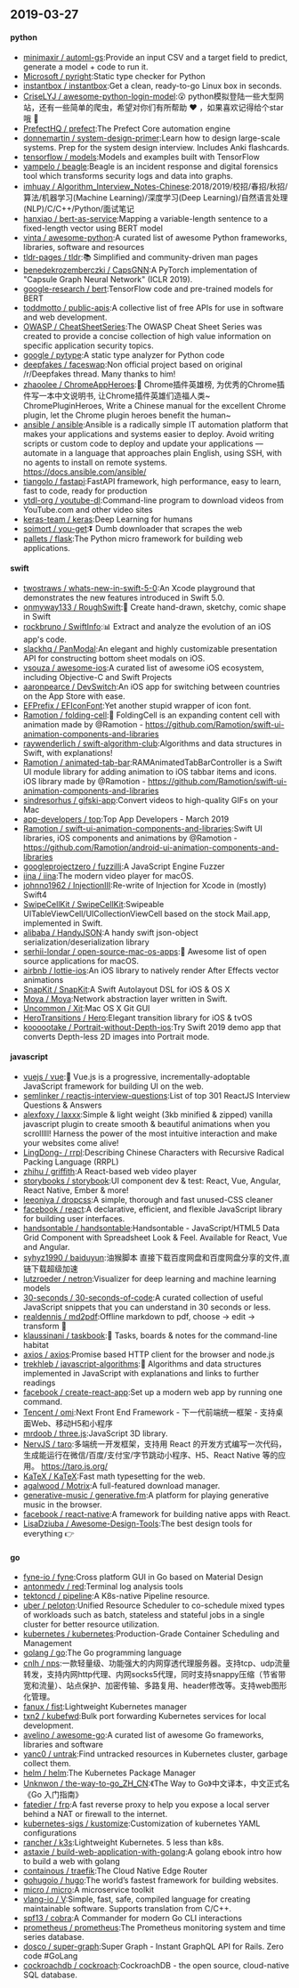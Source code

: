 ## 2019-03-27

#### python
* [minimaxir / automl-gs](https://github.com/minimaxir/automl-gs):Provide an input CSV and a target field to predict, generate a model + code to run it.
* [Microsoft / pyright](https://github.com/Microsoft/pyright):Static type checker for Python
* [instantbox / instantbox](https://github.com/instantbox/instantbox):Get a clean, ready-to-go Linux box in seconds.
* [CriseLYJ / awesome-python-login-model](https://github.com/CriseLYJ/awesome-python-login-model):😮
python模拟登陆一些大型网站，还有一些简单的爬虫，希望对你们有所帮助
❤️
，如果喜欢记得给个star哦
🌟
* [PrefectHQ / prefect](https://github.com/PrefectHQ/prefect):The Prefect Core automation engine
* [donnemartin / system-design-primer](https://github.com/donnemartin/system-design-primer):Learn how to design large-scale systems. Prep for the system design interview. Includes Anki flashcards.
* [tensorflow / models](https://github.com/tensorflow/models):Models and examples built with TensorFlow
* [yampelo / beagle](https://github.com/yampelo/beagle):Beagle is an incident response and digital forensics tool which transforms security logs and data into graphs.
* [imhuay / Algorithm_Interview_Notes-Chinese](https://github.com/imhuay/Algorithm_Interview_Notes-Chinese):2018/2019/校招/春招/秋招/算法/机器学习(Machine Learning)/深度学习(Deep Learning)/自然语言处理(NLP)/C/C++/Python/面试笔记
* [hanxiao / bert-as-service](https://github.com/hanxiao/bert-as-service):Mapping a variable-length sentence to a fixed-length vector using BERT model
* [vinta / awesome-python](https://github.com/vinta/awesome-python):A curated list of awesome Python frameworks, libraries, software and resources
* [tldr-pages / tldr](https://github.com/tldr-pages/tldr):📚
Simplified and community-driven man pages
* [benedekrozemberczki / CapsGNN](https://github.com/benedekrozemberczki/CapsGNN):A PyTorch implementation of "Capsule Graph Neural Network" (ICLR 2019).
* [google-research / bert](https://github.com/google-research/bert):TensorFlow code and pre-trained models for BERT
* [toddmotto / public-apis](https://github.com/toddmotto/public-apis):A collective list of free APIs for use in software and web development.
* [OWASP / CheatSheetSeries](https://github.com/OWASP/CheatSheetSeries):The OWASP Cheat Sheet Series was created to provide a concise collection of high value information on specific application security topics.
* [google / pytype](https://github.com/google/pytype):A static type analyzer for Python code
* [deepfakes / faceswap](https://github.com/deepfakes/faceswap):Non official project based on original /r/Deepfakes thread. Many thanks to him!
* [zhaoolee / ChromeAppHeroes](https://github.com/zhaoolee/ChromeAppHeroes):🌈
Chrome插件英雄榜, 为优秀的Chrome插件写一本中文说明书, 让Chrome插件英雄们造福人类~ ChromePluginHeroes, Write a Chinese manual for the excellent Chrome plugin, let the Chrome plugin heroes benefit the human~
* [ansible / ansible](https://github.com/ansible/ansible):Ansible is a radically simple IT automation platform that makes your applications and systems easier to deploy. Avoid writing scripts or custom code to deploy and update your applications — automate in a language that approaches plain English, using SSH, with no agents to install on remote systems. https://docs.ansible.com/ansible/
* [tiangolo / fastapi](https://github.com/tiangolo/fastapi):FastAPI framework, high performance, easy to learn, fast to code, ready for production
* [ytdl-org / youtube-dl](https://github.com/ytdl-org/youtube-dl):Command-line program to download videos from YouTube.com and other video sites
* [keras-team / keras](https://github.com/keras-team/keras):Deep Learning for humans
* [soimort / you-get](https://github.com/soimort/you-get):⏬
Dumb downloader that scrapes the web
* [pallets / flask](https://github.com/pallets/flask):The Python micro framework for building web applications.

#### swift
* [twostraws / whats-new-in-swift-5-0](https://github.com/twostraws/whats-new-in-swift-5-0):An Xcode playground that demonstrates the new features introduced in Swift 5.0.
* [onmyway133 / RoughSwift](https://github.com/onmyway133/RoughSwift):🎃
Create hand-drawn, sketchy, comic shape in Swift
* [rockbruno / SwiftInfo](https://github.com/rockbruno/SwiftInfo):📊
Extract and analyze the evolution of an iOS app's code.
* [slackhq / PanModal](https://github.com/slackhq/PanModal):An elegant and highly customizable presentation API for constructing bottom sheet modals on iOS.
* [vsouza / awesome-ios](https://github.com/vsouza/awesome-ios):A curated list of awesome iOS ecosystem, including Objective-C and Swift Projects
* [aaronpearce / DevSwitch](https://github.com/aaronpearce/DevSwitch):An iOS app for switching between countries on the App Store with ease.
* [EFPrefix / EFIconFont](https://github.com/EFPrefix/EFIconFont):Yet another stupid wrapper of icon font.
* [Ramotion / folding-cell](https://github.com/Ramotion/folding-cell):📃
FoldingCell is an expanding content cell with animation made by @Ramotion - https://github.com/Ramotion/swift-ui-animation-components-and-libraries
* [raywenderlich / swift-algorithm-club](https://github.com/raywenderlich/swift-algorithm-club):Algorithms and data structures in Swift, with explanations!
* [Ramotion / animated-tab-bar](https://github.com/Ramotion/animated-tab-bar):RAMAnimatedTabBarController is a Swift UI module library for adding animation to iOS tabbar items and icons. iOS library made by @Ramotion - https://github.com/Ramotion/swift-ui-animation-components-and-libraries
* [sindresorhus / gifski-app](https://github.com/sindresorhus/gifski-app):Convert videos to high-quality GIFs on your Mac
* [app-developers / top](https://github.com/app-developers/top):Top App Developers - March 2019
* [Ramotion / swift-ui-animation-components-and-libraries](https://github.com/Ramotion/swift-ui-animation-components-and-libraries):Swift UI libraries, iOS components and animations by @Ramotion - https://github.com/Ramotion/android-ui-animation-components-and-libraries
* [googleprojectzero / fuzzilli](https://github.com/googleprojectzero/fuzzilli):A JavaScript Engine Fuzzer
* [iina / iina](https://github.com/iina/iina):The modern video player for macOS.
* [johnno1962 / InjectionIII](https://github.com/johnno1962/InjectionIII):Re-write of Injection for Xcode in (mostly) Swift4
* [SwipeCellKit / SwipeCellKit](https://github.com/SwipeCellKit/SwipeCellKit):Swipeable UITableViewCell/UICollectionViewCell based on the stock Mail.app, implemented in Swift.
* [alibaba / HandyJSON](https://github.com/alibaba/HandyJSON):A handy swift json-object serialization/deserialization library
* [serhii-londar / open-source-mac-os-apps](https://github.com/serhii-londar/open-source-mac-os-apps):🚀
Awesome list of open source applications for macOS.
* [airbnb / lottie-ios](https://github.com/airbnb/lottie-ios):An iOS library to natively render After Effects vector animations
* [SnapKit / SnapKit](https://github.com/SnapKit/SnapKit):A Swift Autolayout DSL for iOS & OS X
* [Moya / Moya](https://github.com/Moya/Moya):Network abstraction layer written in Swift.
* [Uncommon / Xit](https://github.com/Uncommon/Xit):Mac OS X Git GUI
* [HeroTransitions / Hero](https://github.com/HeroTransitions/Hero):Elegant transition library for iOS & tvOS
* [koooootake / Portrait-without-Depth-ios](https://github.com/koooootake/Portrait-without-Depth-ios):Try Swift 2019 demo app that converts Depth-less 2D images into Portrait mode.

#### javascript
* [vuejs / vue](https://github.com/vuejs/vue):🖖
Vue.js is a progressive, incrementally-adoptable JavaScript framework for building UI on the web.
* [semlinker / reactjs-interview-questions](https://github.com/semlinker/reactjs-interview-questions):List of top 301 ReactJS Interview Questions & Answers
* [alexfoxy / laxxx](https://github.com/alexfoxy/laxxx):Simple & light weight (3kb minified & zipped) vanilla javascript plugin to create smooth & beautiful animations when you scrolllll! Harness the power of the most intuitive interaction and make your websites come alive!
* [LingDong- / rrpl](https://github.com/LingDong-/rrpl):Describing Chinese Characters with Recursive Radical Packing Language (RRPL)
* [zhihu / griffith](https://github.com/zhihu/griffith):A React-based web video player
* [storybooks / storybook](https://github.com/storybooks/storybook):UI component dev & test: React, Vue, Angular, React Native, Ember & more!
* [leeoniya / dropcss](https://github.com/leeoniya/dropcss):A simple, thorough and fast unused-CSS cleaner
* [facebook / react](https://github.com/facebook/react):A declarative, efficient, and flexible JavaScript library for building user interfaces.
* [handsontable / handsontable](https://github.com/handsontable/handsontable):Handsontable - JavaScript/HTML5 Data Grid Component with Spreadsheet Look & Feel. Available for React, Vue and Angular.
* [syhyz1990 / baiduyun](https://github.com/syhyz1990/baiduyun):油猴脚本 直接下载百度网盘和百度网盘分享的文件,直链下载超级加速
* [lutzroeder / netron](https://github.com/lutzroeder/netron):Visualizer for deep learning and machine learning models
* [30-seconds / 30-seconds-of-code](https://github.com/30-seconds/30-seconds-of-code):A curated collection of useful JavaScript snippets that you can understand in 30 seconds or less.
* [realdennis / md2pdf](https://github.com/realdennis/md2pdf):Offline markdown to pdf, choose -> edit -> transform
🥂
* [klaussinani / taskbook](https://github.com/klaussinani/taskbook):📓
Tasks, boards & notes for the command-line habitat
* [axios / axios](https://github.com/axios/axios):Promise based HTTP client for the browser and node.js
* [trekhleb / javascript-algorithms](https://github.com/trekhleb/javascript-algorithms):📝
Algorithms and data structures implemented in JavaScript with explanations and links to further readings
* [facebook / create-react-app](https://github.com/facebook/create-react-app):Set up a modern web app by running one command.
* [Tencent / omi](https://github.com/Tencent/omi):Next Front End Framework - 下一代前端统一框架 - 支持桌面Web、移动H5和小程序
* [mrdoob / three.js](https://github.com/mrdoob/three.js):JavaScript 3D library.
* [NervJS / taro](https://github.com/NervJS/taro):多端统一开发框架，支持用 React 的开发方式编写一次代码，生成能运行在微信/百度/支付宝/字节跳动小程序、H5、React Native 等的应用。 https://taro.js.org/
* [KaTeX / KaTeX](https://github.com/KaTeX/KaTeX):Fast math typesetting for the web.
* [agalwood / Motrix](https://github.com/agalwood/Motrix):A full-featured download manager.
* [generative-music / generative.fm](https://github.com/generative-music/generative.fm):A platform for playing generative music in the browser.
* [facebook / react-native](https://github.com/facebook/react-native):A framework for building native apps with React.
* [LisaDziuba / Awesome-Design-Tools](https://github.com/LisaDziuba/Awesome-Design-Tools):The best design tools for everything
👉

#### go
* [fyne-io / fyne](https://github.com/fyne-io/fyne):Cross platform GUI in Go based on Material Design
* [antonmedv / red](https://github.com/antonmedv/red):Terminal log analysis tools
* [tektoncd / pipeline](https://github.com/tektoncd/pipeline):A K8s-native Pipeline resource.
* [uber / peloton](https://github.com/uber/peloton):Unified Resource Scheduler to co-schedule mixed types of workloads such as batch, stateless and stateful jobs in a single cluster for better resource utilization.
* [kubernetes / kubernetes](https://github.com/kubernetes/kubernetes):Production-Grade Container Scheduling and Management
* [golang / go](https://github.com/golang/go):The Go programming language
* [cnlh / nps](https://github.com/cnlh/nps):一款轻量级、功能强大的内网穿透代理服务器。支持tcp、udp流量转发，支持内网http代理、内网socks5代理，同时支持snappy压缩（节省带宽和流量）、站点保护、加密传输、多路复用、header修改等。支持web图形化管理。
* [fanux / fist](https://github.com/fanux/fist):Lightweight Kubernetes manager
* [txn2 / kubefwd](https://github.com/txn2/kubefwd):Bulk port forwarding Kubernetes services for local development.
* [avelino / awesome-go](https://github.com/avelino/awesome-go):A curated list of awesome Go frameworks, libraries and software
* [yanc0 / untrak](https://github.com/yanc0/untrak):Find untracked resources in Kubernetes cluster, garbage collect them.
* [helm / helm](https://github.com/helm/helm):The Kubernetes Package Manager
* [Unknwon / the-way-to-go_ZH_CN](https://github.com/Unknwon/the-way-to-go_ZH_CN):《The Way to Go》中文译本，中文正式名《Go 入门指南》
* [fatedier / frp](https://github.com/fatedier/frp):A fast reverse proxy to help you expose a local server behind a NAT or firewall to the internet.
* [kubernetes-sigs / kustomize](https://github.com/kubernetes-sigs/kustomize):Customization of kubernetes YAML configurations
* [rancher / k3s](https://github.com/rancher/k3s):Lightweight Kubernetes. 5 less than k8s.
* [astaxie / build-web-application-with-golang](https://github.com/astaxie/build-web-application-with-golang):A golang ebook intro how to build a web with golang
* [containous / traefik](https://github.com/containous/traefik):The Cloud Native Edge Router
* [gohugoio / hugo](https://github.com/gohugoio/hugo):The world’s fastest framework for building websites.
* [micro / micro](https://github.com/micro/micro):A microservice toolkit
* [vlang-io / V](https://github.com/vlang-io/V):Simple, fast, safe, compiled language for creating maintainable software. Supports translation from C/C++.
* [spf13 / cobra](https://github.com/spf13/cobra):A Commander for modern Go CLI interactions
* [prometheus / prometheus](https://github.com/prometheus/prometheus):The Prometheus monitoring system and time series database.
* [dosco / super-graph](https://github.com/dosco/super-graph):Super Graph - Instant GraphQL API for Rails. Zero code #GoLang
* [cockroachdb / cockroach](https://github.com/cockroachdb/cockroach):CockroachDB - the open source, cloud-native SQL database.
